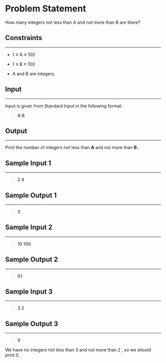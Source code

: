 # Problem Statement
How many integers not less than 
A
 and not more than 
B
 are there?


 ## Constraints
 ---
* 1
≤
A
≤
100

* 1
≤
B
≤
100

* A
 and 
B
 are integers.

 ## Input
---
Input is given from Standard Input in the following format:

>**A B**

## Output
---
Print the number of integers not less than 
**A**
 and not more than 
**B**
.

## Sample Input 1
---
>**2 4**

## Sample Output 1
----
>**3**

## Sample Input 2
---
>**10 100**

## Sample Output 2
----
>**91**

## Sample Input 3
---
>**3 2**

## Sample Output 3
----
>**0**


 We have no integers not less than 
3
 and not more than 
2
, so we should print 
0
.
